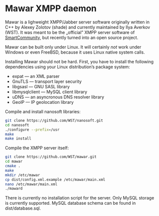 # Mawar XMPP daemon

Mawar is a lighweight XMPP/Jabber server software originally written in C++ by Alexey Zolotov (shade) and currently maintained by Ilya Averkov (WST). It was meant to be the „official” XMPP server software of [SmartCommunity](http://jsmart.web.id), but recently turned into an open source project.

Mawar can be built only under Linux. It will certainly *not* work under Windows or even FreeBSD, because it uses Linux native system calls.

Installing Mawar should not be hard. First, you have to install the following dependencies using your Linux distribution’s package system:

* expat — an XML parser
* GnuTLS — transport layer security
* libgsasl — GNU SASL library
* libmysqlclient — MySQL client library
* uDNS — an asyncronous DNS resolver library
* GeoIP — IP geolocation library

Compile and install nanosoft libraries:

```bash
git clone https://github.com/WST/nanosoft.git
cd nanosoft
./configure --prefix=/usr
make
make install
```

Compile the XMPP server itself:

```bash
git clone https://github.com/WST/mawar.git
cd mawar
cmake .
make
mkdir /etc/mawar
cp dist/config.xml.example /etc/mawar/main.xml
nano /etc/mawar/main.xml
./maward
```
There is currently no installation script for the server. Only MySQL storage is currently supported. MySQL database schema can be found in dist/database.sql.
